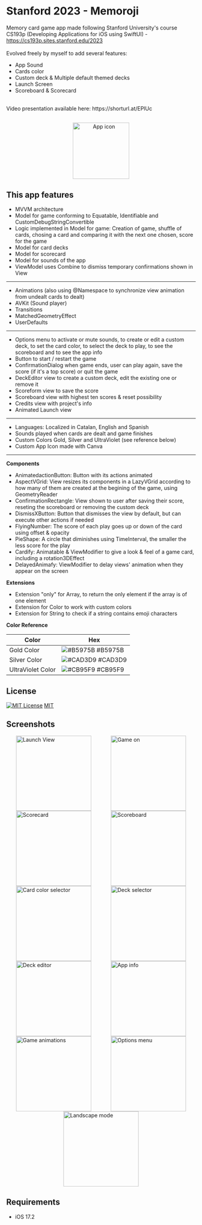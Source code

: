 # Stanford 2023 - Memoroji
Memory card game app made following Stanford University's course CS193p (Developing Applications for iOS using SwiftUI) - https://cs193p.sites.stanford.edu/2023
<br>
<br>
Evolved freely by myself to add several features: 
- App Sound
- Cards color
- Custom deck & Multiple default themed decks
- Launch Screen
- Scoreboard & Scorecard
  <br>
<br>
Video presentation available here: https://shorturl.at/EPlUc

##
<p align="center">
<img src="Memorize/Memorize/Assets.xcassets/AppIcon.appiconset/memorojiAppIcon.jpg" alt="App icon" title="App icon" width="150" height="150">
</p>

## This app features
- MVVM architecture
- Model for game conforming to Equatable, Identifiable and CustomDebugStringConvertible
- Logic implemented in Model for game: Creation of game, shuffle of cards, chosing a card and comparing it with the next one chosen, score for the game
- Model for card decks
- Model for scorecard
- Model for sounds of the app
- ViewModel uses Combine to dismiss temporary confirmations shown in View
---
- Animations (also using @Namespace to synchronize view animation from undealt cards to dealt)
- AVKit (Sound player)
- Transitions
- MatchedGeometryEffect
- UserDefaults
---
- Options menu to activate or mute sounds, to create or edit a custom deck, to set the card color, to select the deck to play, to see the scoreboard and to see the app info
- Button to start / restart the game
- ConfirmationDialog when game ends, user can play again, save the score (if it's a top score) or quit the game
- DeckEditor view to create a custom deck, edit the existing one or remove it
- Scoreform view to save the score
- Scoreboard view with highest ten scores & reset possibility
- Credits view with project's info
- Animated Launch view
---
- Languages: Localized in Catalan, English and Spanish
- Sounds played when cards are dealt and game finishes
- Custom Colors Gold, Silver and UltraViolet (see reference below)
- Custom App Icon made with Canva
---
**Components**
- AnimatedactionButton: Button with its actions animated
- AspectVGrid: View resizes its components in a LazyVGrid according to how many of them are created at the begining of the game, using GeometryReader
- ConfirmationRectangle: View shown to user after saving their score, reseting the scoreboard or removing the custom deck
- DismissXButton: Button that dismisses the view by default, but can execute other actions if needed
- FlyingNumber: The score of each play goes up or down of the card using offset & opacity
- PieShape: A circle that diminishes using TimeInterval, the smaller the less score for the play
- Cardify: Animatable & ViewModifier to give a look & feel of a game card, including a rotation3DEffect
- DelayedAnimafy: ViewModifier to delay views' animation when they appear on the screen

 **Extensions**
- Extension "only" for Array, to return the only element if the array is of one element
- Extension for Color to work with custom colors
- Extension for String to check if a string contains emoji characters

**Color Reference**

| Color             | Hex                                                                |
| ----------------- | ------------------------------------------------------------------ |
| Gold Color | ![#B5975B](https://via.placeholder.com/10/b5975b?text=+) #B5975B |
| Silver Color | ![#CAD3D9](https://via.placeholder.com/10/CAD3D9?text=+) #CAD3D9 |
| UltraViolet Color | ![#CB95F9](https://via.placeholder.com/10/CB95F9?text=+) #CB95F9 |

## License

[![MIT License](https://img.shields.io/badge/License-MIT-green.svg)](https://choosealicense.com/licenses/mit/) [MIT](https://choosealicense.com/licenses/mit/) 

## Screenshots
<div style="display: flex; flex-wrap: wrap; justify-content: space-around;">
    <img src="MemorojiShots/memorojishot0.jpeg" alt="Launch View" title="Launch View" width="200">
    <img src="MemorojiShots/memorojishot1.jpeg" alt="Game on" title="Game on" width="200">
    <img src="MemorojiShots/memorojishot3.jpeg" alt="Scorecard" title="Scorecard" width="200">
    <img src="MemorojiShots/memorojishot12.jpeg" alt="Scoreboard" title="Scoreboard" width="200">
</div> 
<div style="display: flex; flex-wrap: wrap; justify-content: space-around;">
    <img src="MemorojiShots/memorojishot5.jpeg" alt="Card color selector" title="Card color selector" width="200">
    <img src="MemorojiShots/memorojishot6.jpeg" alt="Deck selector" title="Deck selector" width="200">
    <img src="MemorojiShots/memorojishot9.jpeg" alt="Deck editor" title="Deck editor" width="200">
    <img src="MemorojiShots/memorojishot7.jpeg" alt="App info" title="App info" width="200">
</div> 
<div style="display: flex; flex-wrap: wrap; justify-content: space-around;">
   <img src="MemorojiShots/memorojishot10.jpeg" alt="Game animations" title="Game animations" width="200">
   <img src="MemorojiShots/memorojishot11.jpeg" alt="Options menu" title="Options menu" width="200">
  <img src="MemorojiShots/memorojishot8.jpeg" alt="Landscape mode" title="Landscape mode" width="200">
</div>    

## Requirements
- iOS 17.2



